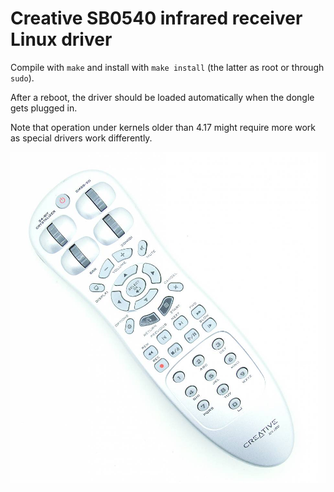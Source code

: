 # Creative SB0540 infrared receiver Linux driver

Compile with `make` and install with `make install` (the latter as root or
through `sudo`).

After a reboot, the driver should be loaded automatically when the dongle
gets plugged in.

Note that operation under kernels older than 4.17 might require
more work as special drivers work differently.

![Remote](images/creative-rm-1800.jpg)
